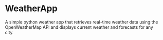 # WeatherApp
A simple python weather app that retrieves real-time weather data using the OpenWeatherMap API and displays current weather and forecasts for any city.
